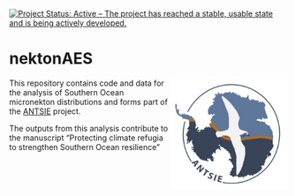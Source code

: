 <!-- README.md is generated from README.Rmd. Please edit that file -->

[![Project Status: Active – The project has reached a stable, usable
state and is being actively
developed.](https://www.repostatus.org/badges/latest/active.svg)](https://www.repostatus.org/#active)

# nektonAES

<img src="ANTSIE_logo.jpg" align="right" height="200"/>

This repository contains code and data for the analysis of Southern
Ocean micronekton distributions and forms part of the
[ANTSIE](https://antsie.webspace.durham.ac.uk) project.

The outputs from this analysis contribute to the manuscript “Protecting
climate refugia to strengthen Southern Ocean resilience”

